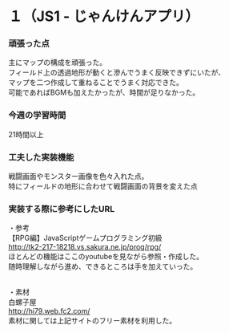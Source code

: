 # １（JS1 - じゃんけんアプリ）　
### 頑張った点
主にマップの構成を頑張った。
<br> フィールド上の透過地形が動くと滲んでうまく反映できずにいたが、
<br> マップを二つ作成して重ねることでうまく対応できた。
<br> 可能であればBGMも加えたかったが、時間が足りなかった。
### 今週の学習時間
21時間以上
### 工夫した実装機能
戦闘画面やモンスター画像を色々入れた点。
<br> 特にフィールドの地形に合わせて戦闘画面の背景を変えた点
### 実装する際に参考にしたURL
・参考
<br> 【RPG編】JavaScriptゲームプログラミング初級
<br> http://tk2-217-18218.vs.sakura.ne.jp/prog/rpg/
<br> ほとんどの機能はここのyoutubeを見ながら参照・作成した。
<br> 随時理解しながら進め、できるところは手を加えていった。

<br> ・素材
<br> 白螺子屋
<br> http://hi79.web.fc2.com/
<br> 素材に関しては上記サイトのフリー素材を利用した。

